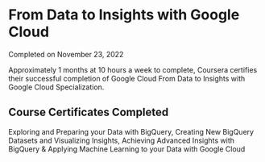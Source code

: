 # From Data to Insights with Google Cloud
Completed on November 23, 2022

Approximately 1 months at 10 hours a week to complete,
Coursera certifies their successful completion of Google Cloud From Data to Insights with Google Cloud Specialization.

## Course Certificates Completed

Exploring ​and ​Preparing ​your ​Data with BigQuery,
Creating New BigQuery Datasets and Visualizing Insights,
Achieving Advanced Insights with BigQuery &
Applying Machine Learning to your Data with Google Cloud
